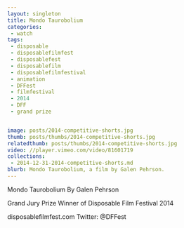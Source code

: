 ```yaml
---
layout: singleton
title: Mondo Taurobolium
categories:
 - watch
tags:
 - disposable
 - disposablefilmfest
 - disposablefest
 - disposablefilm
 - disposablefilmfestival
 - animation
 - DFFest
 - filmfestival
 - 2014
 - DFF
 - grand prize


image: posts/2014-competitive-shorts.jpg
thumb: posts/thumbs/2014-competitive-shorts.jpg
relatedthumb: posts/thumbs/2014-competitive-shorts.jpg
video: //player.vimeo.com/video/81601719
collections:
 - 2014-12-31-2014-competitive-shorts.md
blurb: Mondo Taurobolium, a film by Galen Pehrson.
---
```


Mondo Taurobolium
By Galen Pehrson

Grand Jury Prize Winner of Disposable Film Festival 2014

disposablefilmfest.com
Twitter: @DFFest